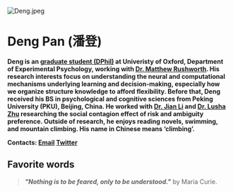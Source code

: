 ![Deng.jpeg](https://i.loli.net/2021/09/30/IQ1enLEGduXT6rU.jpg)

# **Deng Pan** (潘登)
**Deng is an [graduate student (DPhil)](https://www.psy.ox.ac.uk/people/deng-pan) at Univeristy of Oxford, Department of Experimental Psychology, working with [Dr. Matthew Rushworth](https://www.psy.ox.ac.uk/team/matthew-rushworth). His research interests focus on understanding the neural and computational mechanisms underlying learning and decision-making, especially how we organize structure knowledge to afford flexibility. Before that, Deng received his BS in psychological and cognitive sciences from Peking University (PKU), Beijing, China. He worked with [Dr. Jian Li](https://jianlilab.github.io/members/) and [Dr. Lusha Zhu](https://www.lushazhu.com/) researching the social contagion effect of risk and ambiguity preference. Outside of research, he enjoys reading novels, swimming, and mountain climbing. His name in Chinese means ‘climbing’.**

**Contacts: [Email](mailto:deng.pan@psy.ox.ac.uk) [Twitter](https://twitter.com/DengPan18)**  
  



## Favorite words
> ***"Nothing is to be feared, only to be understood."*** by Maria Curie.
